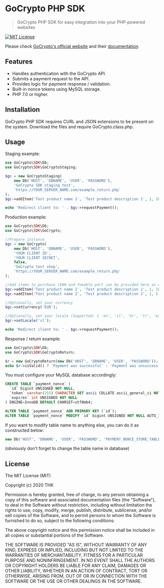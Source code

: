 # GoCrypto PHP SDK

> GoCrypto PHP SDK for easy integration into your PHP-powered websites

[![MIT License](https://img.shields.io/packagist/l/cocur/slugify.svg)](http://opensource.org/licenses/MIT)

Please check [GoCrypto's official website](https://gocrypto.com/en/) and their [documentation](https://ecommerce.staging.gocrypto.com/docs).

## Features

- Handles authentication with the GoCrypto API.
- Submits a payment request to the API.
- Provides logic for payment response / validation.
- Built-in nonce tokens using MySQL storage.
- PHP 7.0 or higher.

## Installation

GoCrypto PHP SDK requires CURL and JSON extensions to be present on the system. Download the files and require GoCrypto.class.php.

## Usage

Staging example:

```php
use GoCrypto\SDK\Db;
use GoCrypto\SDK\GoCryptoStaging;

$gc = new GoCryptoStaging(
	new Db('HOST', 'DBNAME', 'USER', 'PASSWORD'),
	'GoCrypto SDK staging test',
	'https://YOUR_SERVER_NAME.com/example_return.php'
);
$gc->addItem('Test product name 1', 'Test product description 1', 1, 10.99);

echo 'Redirect client to: ' . $gc->requestPayment();
```

Production example:

```php
use GoCrypto\SDK\Db;
use GoCrypto\SDK\GoCrypto;

//Prepare instance
$gc = new GoCrypto(
    new Db('HOST', 'DBNAME', 'USER', 'PASSWORD'), 
    'YOUR CLIENT ID', 
    'YOUR CLIENT SECRET', 
    false, 
    'GoCrypto test shop', 
    'https://YOUR_SERVER_NAME.com/example_return.php'
);

//Add items to purchase (EAN and feeable part can be provided here as well)
$gc->addItem('Test product name 1', 'Test product description 1', 1, 10.99);
$gc->addItem('Test product name 2', 'Test product description 2', 1, 5.99);

//Optionally, set your currency
$gc->setCurrency('EUR');

//Optionally, set your locale (Supported: { 'en', 'sl', 'hr', 'tr', 'es', 'ja', 'ru', 'hu', 'sk', 'pt', 'it' })
$gc->setLocale('sl');

echo 'Redirect client to: ' . $gc->requestPayment();
```

Response / return example:

```php
use GoCrypto\SDK\Db;
use GoCrypto\SDK\GoCryptoReturn;

$r = new GoCryptoReturn(new Db('HOST', 'DBNAME', 'USER', 'PASSWORD'));
echo $r->isValid() ? 'Payment was successful' : 'Payment was unsuccessful';
````

You must configure your MySQL database accordingly:
```sql
CREATE TABLE `payment_nonce` (
  `id` bigint UNSIGNED NOT NULL,
  `token` varchar(255) CHARACTER SET ascii COLLATE ascii_general_ci NOT NULL,
  `expires` int UNSIGNED NOT NULL
) ENGINE=InnoDB DEFAULT CHARSET=utf8mb4;

ALTER TABLE `payment_nonce` ADD PRIMARY KEY (`id`);
ALTER TABLE `payment_nonce` MODIFY `id` bigint UNSIGNED NOT NULL AUTO_INCREMENT, AUTO_INCREMENT=1;
```

If you want to modify table name to anything else, you can do it as constructed below:
```php
new Db('HOST', 'DBNAME', 'USER', 'PASSWORD', 'PAYMENT_NONCE_STORE_TABLE_NAME');
```
(obviously don't forget to change the table name in database)

## License

The MIT License (MIT)

Copyright (c) 2020 THK

Permission is hereby granted, free of charge, to any person obtaining a copy of this software and associated
documentation files (the "Software"), to deal in the Software without restriction, including without limitation the
rights to use, copy, modify, merge, publish, distribute, sublicense, and/or sell copies of the Software, and to permit
persons to whom the Software is furnished to do so, subject to the following conditions:

The above copyright notice and this permission notice shall be included in all copies or substantial portions of the
Software.

THE SOFTWARE IS PROVIDED "AS IS", WITHOUT WARRANTY OF ANY KIND, EXPRESS OR IMPLIED, INCLUDING BUT NOT LIMITED TO THE
WARRANTIES OF MERCHANTABILITY, FITNESS FOR A PARTICULAR PURPOSE AND NONINFRINGEMENT. IN NO EVENT SHALL THE AUTHORS OR
COPYRIGHT HOLDERS BE LIABLE FOR ANY CLAIM, DAMAGES OR OTHER LIABILITY, WHETHER IN AN ACTION OF CONTRACT, TORT OR
OTHERWISE, ARISING FROM, OUT OF OR IN CONNECTION WITH THE SOFTWARE OR THE USE OR OTHER DEALINGS IN THE SOFTWARE.
